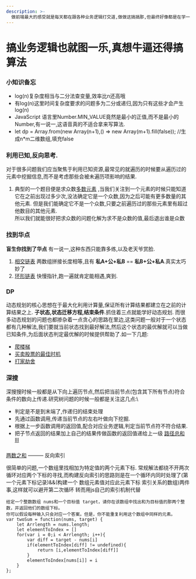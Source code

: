 ```yaml
---
description: >-
  做前端最大的感受就是每天都在跟各种业务逻辑打交道,做做这搞搞那,但最终好像都是在学一个又一个工具的使用,无非这个工具土里土气,那个工具花里胡哨而已,莫得灵魂,真要感受编程的快乐啊,还是得去玩算法....
---
```


# 搞业务逻辑也就图一乐,真想牛逼还得搞算法

### 小知识备忘

* log(n)复杂度相当与二分法查变量,效率比n还高哦
* 有log(n)这里时间复杂度要求的问题多为二分或递归,因为只有这些才会产生log(n)
* JavaScript 语言里Number.MIN\_VALUE竟然是最小的正值,而不是最小的Number,有一说一,这语音真的不适合拿来写算法.
* let dp = Array.from(new Array(n+1),() => new Array(m+1).fill(false)); //生成n\*m二维数组,填充false

###

### 利用已知,反向思考.

对于很多问题我们应当聚焦于利用已知资源,最常见的就遍历的时候要从遍历过的元素中挖掘信息,而不是考虑那些会被未遍历项影响的结果.

1. 典型的一个题目便是求众数[多数元素](https://leetcode-cn.com/problems/majority-element/) ,当我们关注到一个元素的时候只能知道它在之前出现过多少次,没法确定它是一个众数,因为之后可能有更多数量的其他元素. 但是我们能确定它不是一个众数,只要之前遍历过的那些元素里有超过他数目的其他元素.\
   所以我们就能很好把求众数的问题化解为求不是众数的值,最后退出谁是众数

### 找到华点

**盲生你找到了华点** 有一说一,这种东西只能靠多练,以及老天爷赏脸.

1. [相交链表](https://leetcode-cn.com/problems/intersection-of-two-linked-lists/) 两数组拼接长度相等,且有 **私A+公+私B** == **私B+公+私A**.真实太巧妙了
2. [环形链表](https://leetcode-cn.com/problems/linked-list-cycle/) 快慢指针,跑一遍就肯定能相遇,爽到.

### DP

动态规划的核心思想在于最大化利用计算量,保证所有计算结果都建立在之前的计算结果之上. **子状态,状态迁移方程,结束条件**.抓住着三点就能学好动态规划. 而很多动态规划的问题也都掺杂着一点贪心的思路在里边,这类问题一般对于一个状态都有几种解法,我们要就当前状态找到最好解法,然后这个状态的最优解就可以当做已知条件,为后面状态判定最优解的时候提供帮助了.如一下几题:

* [爬楼梯](https://leetcode-cn.com/problems/climbing-stairs/)
* [买卖股票的最佳时机](https://leetcode-cn.com/problems/best-time-to-buy-and-sell-stock/)
* [打家劫舍](https://leetcode-cn.com/problems/house-robber/)

### 深搜

深搜搜时候一般都是从下向上遍历节点,然后把当前节点(包含其下所有节点)符合条件的数向上传递.研究树问题的时候一般都是关注这几点:\\

* 判定是不是到末端了,作递归的结束处理
* 先通过函数调用,传递当前节点的左右叶做向下挖掘.
* 根据上一步函数调用的返回值,配合对应业务逻辑,判定当前节点符不符合结果.
* 把子节点返回的结果加上自己的结果传做函数的返回值递给上一级 [路径总和 III](https://leetcode-cn.com/problems/path-sum-iii/)

###

[两数之和](https://leetcode-cn.com/problems/two-sum/) ——— 反向索引&#x20;

很简单的问题,一个数组里找相加为特定值的两个元素下标. 常规解法都绕不开两次循环对应两个下标的寻找,而构建反向索引的思路则是在一个循环内同时处理了(第一个元素下标记录)&&(构建一个 数组元素值对应此元素下标 索引关系的数组)两件事,这样就可以避开第二次循环 转而用js自己的索引机制代替

```
给定一个整数数组 nums和一个目标值 target，请你在该数组中找出和为目标值的那两个整数，并返回他们的数组下标。
你可以假设每种输入只会对应一个答案。但是，你不能重复利用这个数组中同样的元素。
var twoSum = function(nums, target) {
	let Arrlength = nums.length;
	let elementToIndex = []
	for(var i = 0;i < Arrlength; i++){
		var diff = target - nums[i]
		if(elementToIndex[diff] != undefined){
			return [i,elementToIndex[diff]]
		} 
		elementToIndex[nums[i]] = i 
	}
};
```
